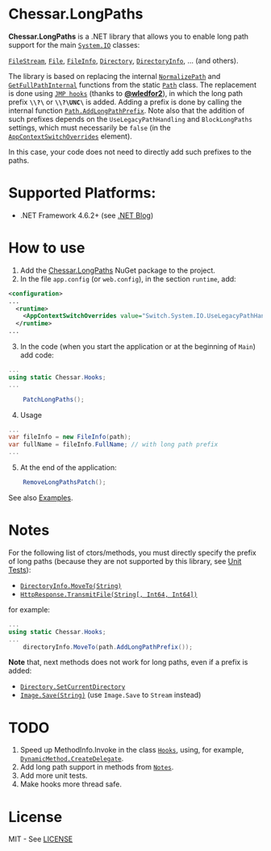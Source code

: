 # Chessar.LongPaths

**Chessar.LongPaths** is a .NET library that allows you to enable long path support for the main
[`System.IO`](https://docs.microsoft.com/en-us/dotnet/api/system.io)
classes:

[`FileStream`](https://docs.microsoft.com/en-us/dotnet/api/system.io.filestream),
[`File`](https://docs.microsoft.com/en-us/dotnet/api/system.io.file),
[`FileInfo`](https://docs.microsoft.com/en-us/dotnet/api/system.io.fileinfo),
[`Directory`](https://docs.microsoft.com/en-us/dotnet/api/system.io.directory),
[`DirectoryInfo`](https://docs.microsoft.com/en-us/dotnet/api/system.io.directoryinfo), ...
(and others).

The library is based on replacing the internal
[`NormalizePath`](https://referencesource.microsoft.com/#mscorlib/system/io/path.cs,390) and 
[`GetFullPathInternal`](https://referencesource.microsoft.com/#mscorlib/system/io/path.cs,361)
functions from the static
[`Path`](https://docs.microsoft.com/en-us/dotnet/api/system.io.path)
class. The replacement is done using
[`JMP hooks`](https://github.com/wledfor2/PlayHooky)
(thanks to [**@wledfor2**](https://github.com/wledfor2)),
in which the long path prefix **`\\?\`** or **`\\?\UNC\`** is added.
Adding a prefix is done by calling the internal function
[`Path.AddLongPathPrefix`](https://referencesource.microsoft.com/#mscorlib/system/io/path.cs,944).
Note also that the addition of such prefixes depends on the `UseLegacyPathHandling` and
`BlockLongPaths` settings, which must necessarily be `false` (in the
[`AppContextSwitchOverrides`](https://docs.microsoft.com/en-us/dotnet/framework/configure-apps/file-schema/runtime/appcontextswitchoverrides-element) element).

In this case, your code does not need to directly add such prefixes to the paths.

# Supported Platforms:
* .NET Framework 4.6.2+ (see [.NET Blog](https://blogs.msdn.microsoft.com/dotnet/2016/08/02/announcing-net-framework-4-6-2/#bcl))

# How to use
1. Add the [Chessar.LongPaths](https://www.nuget.org/packages/Chessar.LongPaths/) NuGet package to the project.
2. In the file `app.config` (or `web.config`), in the section `runtime`, add:
```xml
<configuration>
...
  <runtime>
    <AppContextSwitchOverrides value="Switch.System.IO.UseLegacyPathHandling=false;Switch.System.IO.BlockLongPaths=false" />
  </runtime>
...
```
3. In the code (when you start the application or at the beginning of `Main`) add code:
```csharp
...
using static Chessar.Hooks;
...

    PatchLongPaths();

```
4. Usage
```csharp
...
var fileInfo = new FileInfo(path);
var fullName = fileInfo.FullName; // with long path prefix
...
```
5. At the end of the application:
```csharp
    RemoveLongPathsPatch();
```
See also [Examples](https://github.com/chessar/LongPaths/tree/master/Examples).

# Notes
For the following list of ctors/methods, you must directly specify the prefix of long paths
(because they are not supported by this library, see [Unit Tests](https://github.com/chessar/LongPaths/tree/master/UnitTests)):
* [`DirectoryInfo.MoveTo(String)`](https://docs.microsoft.com/en-us/dotnet/api/system.io.directoryinfo.moveto)
* [`HttpResponse.TransmitFile(String[, Int64, Int64])`](https://docs.microsoft.com/en-us/dotnet/api/system.web.httpresponse.transmitfile)

for example:
```csharp
...
using static Chessar.Hooks;
...
    directoryInfo.MoveTo(path.AddLongPathPrefix());
```

**Note** that, next methods does not work for long paths, even if a prefix is added:
* [`Directory.SetCurrentDirectory`](https://docs.microsoft.com/en-us/dotnet/api/system.io.directory.setcurrentdirectory)
* [`Image.Save(String)`](https://docs.microsoft.com/en-us/dotnet/api/system.drawing.image.save) (use `Image.Save` to `Stream` instead)

# TODO
1. Speed up MethodInfo.Invoke in the class [`Hooks`](https://github.com/chessar/LongPaths/blob/master/src/Hooks.cs), using, for example, [`DynamicMethod.CreateDelegate`](https://docs.microsoft.com/ru-ru/dotnet/api/system.reflection.emit.dynamicmethod.createdelegate#System_Reflection_Emit_DynamicMethod_CreateDelegate_System_Type_System_Object_).
2. Add long path support in methods from [`Notes`](https://github.com/chessar/LongPaths#notes).
3. Add more unit tests.
4. Make hooks more thread safe.

# License
MIT - See [LICENSE](https://github.com/chessar/LongPaths/blob/master/LICENSE.md)
